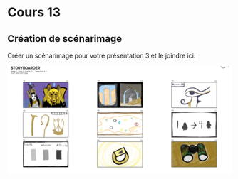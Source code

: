 # Cours 13
## Création de scénarimage
Créer un scénarimage pour votre présentation 3 et le joindre ici: 


![Scénarimage](https://github.com/SnorkelTheCork/Journal_de_Bord_semaines_8_15/blob/main/Images/2022-12-08%2011_45_49-Sc%C3%A9narimage%20de%20Pr%C3%A9sentation%20partie%203.png)
